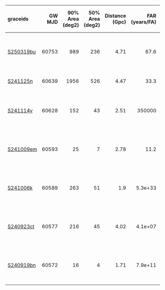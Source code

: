 | graceids                                                          |   GW MJD |   90% Area (deg2) |   50% Area (deg2) |   Distance (Gpc) |   FAR (years/FA) |   Mass (M_sol) | Chirp Mass (left edge)   | gcnids                                                                      |   time |   probability | start                   | cadence                                                                              | comments                       |
|:------------------------------------------------------------------|---------:|------------------:|------------------:|-----------------:|-----------------:|---------------:|:-------------------------|:----------------------------------------------------------------------------|-------:|--------------:|:------------------------|:-------------------------------------------------------------------------------------|:-------------------------------|
| [S250319bu](https://gracedb.ligo.org/superevents/S250319bu/view/) |    60753 |               989 |               236 |             4.71 |         67.6     |            162 |                          | [2025-03-19T06:25:36](https://fritz.science/gcn_events/2025-03-19T06:25:36) |   2220 |          0.9  | 2025-03-20T02:53:29.028 | ['2025.03.27', '2025.04.03', '2025.04.10', '2025.04.17', '2025.04.29', '2025.05.09'] |                                |
| [S241125n](https://gracedb.ligo.org/superevents/S241125n/view/)   |    60639 |              1956 |               526 |             4.47 |         33.3     |            151 |                          | [2024-11-25T01:01:17](https://fritz.science/gcn_events/2024-11-25T01:01:17) |    900 |          0.5  |                         |                                                                                      | Swift/Bat coincident detection |
| [S241114y](https://gracedb.ligo.org/superevents/S241114y/view/)   |    60628 |               152 |                43 |             2.51 |     350000       |             92 |                          | [2024-11-14T02:47:12](https://fritz.science/gcn_events/2024-11-14T02:47:12) |   1140 |          0.86 | 2024-11-15T01:42:44.719 | ['2024.11.22', '2024.11.29', '2024.12.06', '2024.12.13', '2024.12.25', '2025.01.04'] |                                |
| [S241009em](https://gracedb.ligo.org/superevents/S241009em/view/) |    60593 |                25 |                 7 |             2.78 |         11.2     |             93 |                          | [2024-10-09T22:04:56](https://fritz.science/gcn_events/2024-10-09T22:04:56) |    120 |          0.76 | 2024-10-12T09:00:53.912 | ['2024.10.19', '2024.10.26', '2024.11.02', '2024.11.09', '2024.11.21', '2024.12.01'] |                                |
| [S241006k](https://gracedb.ligo.org/superevents/S241006k/view/)   |    60589 |               263 |                51 |             1.9  |          5.3e+33 |             80 |                          | [2024-10-06T01:53:34](https://fritz.science/gcn_events/2024-10-06T01:53:34) |   1260 |          0.91 | 2024-10-06T02:20:20.960 | ['2024.10.13', '2024.10.20', '2024.10.27', '2024.11.03', '2024.11.15', '2024.11.25'] |                                |
| [S240923ct](https://gracedb.ligo.org/superevents/S240923ct/view/) |    60577 |               216 |                45 |             4.02 |          4.1e+07 |            140 |                          | [2024-09-23T20:40:06](https://fritz.science/gcn_events/2024-09-23T20:40:06) |    720 |          0.73 | 2024-09-24T02:36:34.228 | ['2024.10.01', '2024.10.08', '2024.10.15', '2024.10.22', '2024.11.03', '2024.11.13'] |                                |
| [S240919bn](https://gracedb.ligo.org/superevents/S240919bn/view/) |    60572 |                16 |                 4 |             1.71 |          7.9e+11 |             61 |                          | [2024-09-19T06:15:59](https://fritz.science/gcn_events/2024-09-19T06:15:59) |    180 |          0.9  | 2024-09-19T06:21:30.794 | ['2024.09.26', '2024.10.03', '2024.10.10', '2024.10.17', '2024.10.29', '2024.11.08'] |                                |
